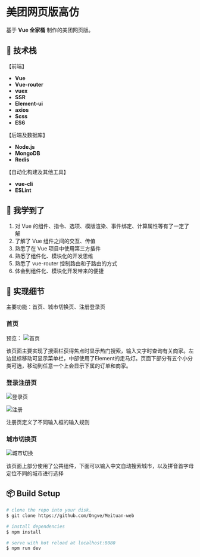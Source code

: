 # 美团网页版高仿

基于 **Vue 全家桶** 制作的美团网页版。

## :book: 技术栈

【前端】

- **Vue**
- **Vue-router**
- **vuex**
- **SSR**
- **Element-ui**
- **axios**
- **Scss**
- **ES6**

【后端及数据库】

- **Node.js**
- **MongoDB**
- **Redis**

【自动化构建及其他工具】

- **vue-cli**
- **ESLint**

## :closed_book: 我学到了

1. 对 Vue 的组件、指令、选项、模版渲染、事件绑定、计算属性等有了一定了解
2. 了解了 Vue 组件之间的交互、传值
3. 熟悉了在 Vue 项目中使用第三方插件
4. 熟悉了组件化、模块化的开发思维
5. 熟悉了 vue-router 控制路由和子路由的方式
6. 体会到组件化、模块化开发带来的便捷

## :pencil: 实现细节

主要功能：首页、城市切换页、注册登录页

### 首页

预览：
![首页](http://m.qpic.cn/psb?/V103EO2s2J4gkQ/op57IhkAAXOxy8BL*IolT32ZDwYRrgUFV6p8uo7skA4!/b/dL8AAAAAAAAA&bo=QAaDAwAAAAARB*Y!&rf=viewer_4 "首页")

该页面主要实现了搜索栏获得焦点时显示热门搜索，输入文字时查询有关商家。左边鼠标移动可显示菜单栏，中部使用了Element的走马灯。页面下部分有五个小分类可选，移动到任意一个上会显示下属的订单和商家。

### 登录注册页

![登录页](http://m.qpic.cn/psb?/V103EO2s2J4gkQ/8gjRh7aj6BtipOlFBIpjYgKOt41ozuIeqqktKrnWixg!/b/dMIAAAAAAAAA&bo=QAaDAwAAAAARF.Y!&rf=viewer_4 "登录页")

![注册](http://m.qpic.cn/psb?/V103EO2s2J4gkQ/ERhl0lcVZKtcWLITFrz5oF29SLrs4XPS9NdOS91TinA!/b/dMIAAAAAAAAA&bo=QAaDAwAAAAARF.Y!&rf=viewer_4 "注册")

注册页定义了不同输入框的输入规则

### 城市切换页

![城市切换](http://m.qpic.cn/psb?/V103EO2s2J4gkQ/kbwtFrNCYtgJi5u3CEhQ9Npnh12V2ak8F4wr5EFE7pg!/b/dL8AAAAAAAAA&bo=QAaDAwAAAAARF.Y!&rf=viewer_4 "城市切换")

该页面上部分使用了公共组件，下面可以输入中文自动搜索城市，以及拼音首字母定位不同的城市进行选择

## :package: Build Setup

``` bash
# clone the repo into your disk.
$ git clone https://github.com/Ongve/Meituan-web

# install dependencies
$ npm install

# serve with hot reload at localhost:8080
$ npm run dev
```
